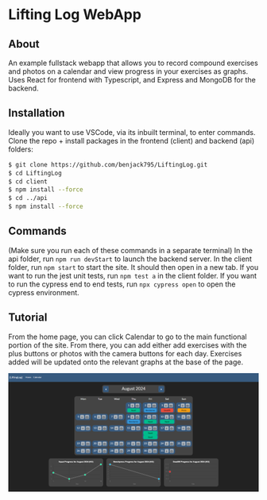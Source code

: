 # Lifting Log WebApp

## About
An example fullstack webapp that allows you to record compound exercises and photos on a calendar and view progress in your exercises as graphs. 
Uses React for frontend with Typescript, and Express and MongoDB for the backend.

## Installation
Ideally you want to use VSCode, via its inbuilt terminal, to enter commands.
Clone the repo + install packages in the frontend (client) and backend (api) folders:
```sh
$ git clone https://github.com/benjack795/LiftingLog.git
$ cd LiftingLog
$ cd client
$ npm install --force
$ cd ../api
$ npm install --force
```

## Commands
(Make sure you run each of these commands in a separate terminal) 
In the api folder, run `npm run devStart` to launch the backend server.
In the client folder, run `npm start` to start the site. It should then open in a new tab.
If you want to run the jest unit tests, run `npm test a` in the client folder. 
If you want to run the cypress end to end tests, run `npx cypress open` to open the cypress environment.

## Tutorial
From the home page, you can click Calendar to go to the main functional portion of the site.
From there, you can add either add exercises with the plus buttons or photos with the camera buttons for each day.
Exercises added will be updated onto the relevant graphs at the base of the page.

![example site pic](example-liftinglog.png)
